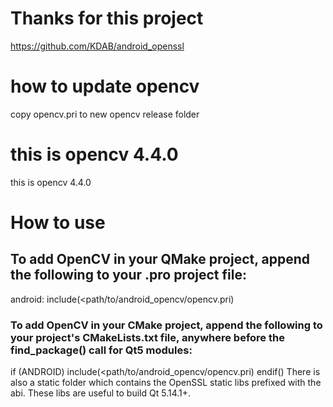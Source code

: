# Thanks for this project
https://github.com/KDAB/android_openssl

# how to update opencv
copy opencv.pri to new opencv release folder

# this is opencv 4.4.0
this is opencv 4.4.0

# How to use
## To add OpenCV in your QMake project, append the following to your .pro project file:

android: include(<path/to/android_opencv/opencv.pri)

### To add OpenCV in your CMake project, append the following to your project's CMakeLists.txt file, anywhere before the find_package() call for Qt5 modules:

if (ANDROID)
    include(<path/to/android_opencv/opencv.pri)
endif()
There is also a static folder which contains the OpenSSL static libs prefixed with the abi. These libs are useful to build Qt 5.14.1+.

